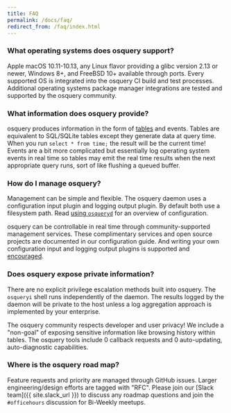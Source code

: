 ```yaml
---
title: FAQ
permalink: /docs/faq/
redirect_from: /faq/index.html
---
```


### What operating systems does osquery support?
Apple macOS 10.11-10.13, any Linux flavor providing a glibc version 2.13 or newer, Windows 8+, and FreeBSD 10+ available through ports. Every supported OS is integrated into the osquery CI build and test processes. Additional operating systems package manager integrations are tested and supported by the osquery community.

### What information does osquery provide?
osquery produces information in the form of [tables](/schema/index.html) and events. Tables are equivalent to SQL/SQLite tables except they generate data at query time. When you run `select * from time;` the result will be the current time! Events are a bit more complicated but essentially log operating system events in real time so tables may emit the real time results when the next appropriate query runs, sort of like flushing a queued buffer.

### How do I manage osquery?
Management can be simple and flexible. The osquery daemon uses a configuration input plugin and logging output plugin. By default both use a filesystem path. Read [using `osqueryd`](https://osquery.readthedocs.org/en/latest/introduction/using-osqueryd/) for an overview of configuration.

osquery can be controllable in real time through community-supported management services. These complimentary services and open source projects are documented in our configuration guide. And writing your own configuration input and logging output plugins is supported and [encouraged](https://osquery.readthedocs.org/en/latest/development/config-plugins/).

### Does osquery expose private information?
There are no explicit privilege escalation methods built into osquery. The `osqueryi` shell runs independently of the daemon. The results logged by the daemon will be private to the host unless a log aggregation approach is implemented by your enterprise.

The osquery community respects developer and user privacy! We include a "non-goal" of exposing sensitive information like browsing history within tables. The osquery tools include 0 callback requests and 0 auto-updating, auto-diagnostic capabilities.

### Where is the osquery road map?
Feature requests and priority are managed through GitHub issues. Larger engineering/design efforts are tagged with "RFC". Please join our [Slack team]({{ site.slack_url }}) to discuss any roadmap questions and join the `#officehours` discussion for Bi-Weekly meetups.
